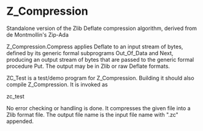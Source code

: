 # Z_Compression
Standalone version of the Zlib Deflate compression algorithm, derived from de Montmollin's Zip-Ada

Z_Compression.Compress applies Deflate to an input stream of bytes, defined by its generic formal subprograms Out_Of_Data and Next, producing an output stream of bytes that are passed to the generic formal procedure Put. The output may be in Zlib or raw Deflate formats.

ZC_Test is a test/demo program for Z_Compression. Building it should also compile Z_Compression. It is invoked as

zc_test <file name>

No error checking or handling is done. It compresses the given file into a Zlib format file. The output file name is the input file name with ".zc" appended.

